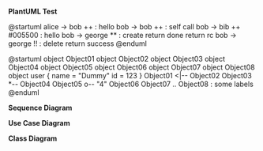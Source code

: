 **PlantUML Test**

<puml name="inline-output">

@startuml
alice -> bob ++ : hello
bob -> bob ++ : self call
bob -> bib ++  #005500 : hello
bob -> george ** : create
return done
return rc
bob -> george !! : delete
return success
@enduml
</puml>

<puml>

@startuml
object Object01
object Object02
object Object03
object Object04
object Object05
object Object06
object Object07
object Object08
object user {
  name = "Dummy"
  id = 123
}
Object01 <|-- Object02
Object03 *-- Object04
Object05 o-- "4" Object06
Object07 .. Object08 : some labels
@enduml
</puml>

**Sequence Diagram**
<puml src="diagrams/sequence.puml" />

**Use Case Diagram**
<puml src="diagrams/usecase.puml" />

**Class Diagram**
<puml src="diagrams/class.puml" />
